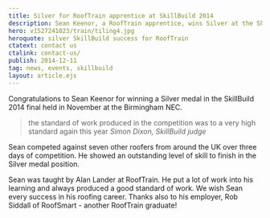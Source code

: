 ```yaml
---
title: Silver for RoofTrain apprentice at SkillBuild 2014
description: Sean Keenor, a RoofTrain apprentice, wins Silver at the SkillBuild 2014 final.
hero: v1527241023/train/tiling4.jpg
heroquote: silver SkillBuild success for RoofTrain
ctatext: contact us
ctalink: contact-us/
publish: 2014-12-11
tag: news, events, skillbuild
layout: article.ejs
---
```


Congratulations to Sean Keenor for winning a Silver medal in the SkillBuild 2014 final held in November at the Birmingham NEC.

> the standard of work produced in the competition was to a very high standard again this year
<cite>Simon Dixon, SkillBuild judge</cite>

Sean competed against seven other roofers from around the UK over three days of competition. He showed an outstanding level of skill to finish in the Silver medal position.

Sean was taught by Alan Lander at RoofTrain. He put a lot of work into his learning and always produced a good standard of work. We wish Sean every success in his roofing career. Thanks also to his employer, Rob Siddall of RoofSmart - another RoofTrain graduate!
